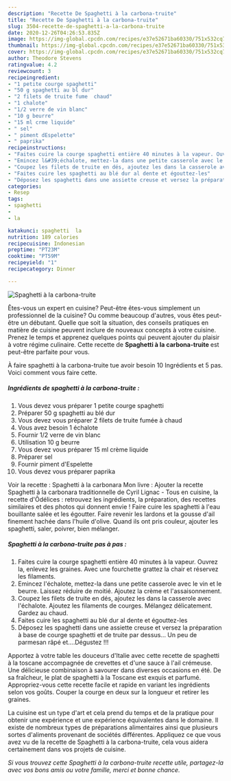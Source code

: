```yaml
---
description: "Recette De Spaghetti à la carbona-truite"
title: "Recette De Spaghetti à la carbona-truite"
slug: 3504-recette-de-spaghetti-a-la-carbona-truite
date: 2020-12-26T04:26:53.835Z
image: https://img-global.cpcdn.com/recipes/e37e52671ba60330/751x532cq70/spaghetti-a-la-carbona-truite-photo-principale-de-la-recette.jpg
thumbnail: https://img-global.cpcdn.com/recipes/e37e52671ba60330/751x532cq70/spaghetti-a-la-carbona-truite-photo-principale-de-la-recette.jpg
cover: https://img-global.cpcdn.com/recipes/e37e52671ba60330/751x532cq70/spaghetti-a-la-carbona-truite-photo-principale-de-la-recette.jpg
author: Theodore Stevens
ratingvalue: 4.2
reviewcount: 3
recipeingredient:
- "1 petite courge spaghetti"
- "50 g spaghetti au bl dur"
- "2 filets de truite fume  chaud"
- "1 chalote"
- "1/2 verre de vin blanc"
- "10 g beurre"
- "15 ml crme liquide"
- " sel"
- " piment dEspelette"
- " paprika"
recipeinstructions:
- "Faites cuire la courge spaghetti entière 40 minutes à la vapeur. Ouvrez la, enlevez les graines. Avec une fourchette grattez la chair et réservez les filaments."
- "Emincez l&#39;échalote, mettez-la dans une petite casserole avec le vin et le beurre. Laissez réduire de moitié. Ajoutez la crème et l&#39;assaisonnement."
- "Coupez les filets de truite en dés, ajoutez les dans la casserole avec l&#39;échalote. Ajoutez les filaments de courges. Mélangez délicatement. Gardez au chaud."
- "Faites cuire les spaghetti au blé dur al dente et égouttez-les"
- "Déposez les spaghetti dans une assiette creuse et versez la préparation à base de courge spaghetti et de truite par dessus... Un peu de parmesan râpé et....Dégustez !!!"
categories:
- Resep
tags:
- spaghetti
- 
- la

katakunci: spaghetti  la 
nutrition: 189 calories
recipecuisine: Indonesian
preptime: "PT23M"
cooktime: "PT59M"
recipeyield: "1"
recipecategory: Dinner

---
```



![Spaghetti à la carbona-truite](https://img-global.cpcdn.com/recipes/e37e52671ba60330/751x532cq70/spaghetti-a-la-carbona-truite-photo-principale-de-la-recette.jpg)

Êtes-vous un expert en cuisine? Peut-être êtes-vous simplement un professionnel de la cuisine? Ou comme beaucoup d'autres, vous êtes peut-être un débutant. Quelle que soit la situation, des conseils pratiques en matière de cuisine peuvent inclure de nouveaux concepts à votre cuisine. Prenez le temps et apprenez quelques points qui peuvent ajouter du plaisir à votre régime culinaire. Cette recette de <strong> Spaghetti à la carbona-truite </strong> est peut-être parfaite pour vous.

<!--inarticleads1-->

À faire spaghetti à la carbona-truite tue avoir besoin 10 Ingrédients et 5 pas. Voici comment vous faire cette.

##### Ingrédients de spaghetti à la carbona-truite :

1. Vous devez vous préparer 1 petite courge spaghetti
1. Préparer 50 g spaghetti au blé dur
1. Vous devez vous préparer 2 filets de truite fumée à chaud
1. Vous avez besoin 1 échalote
1. Fournir 1/2 verre de vin blanc
1. Utilisation 10 g beurre
1. Vous devez vous préparer 15 ml crème liquide
1. Préparer  sel
1. Fournir  piment d&#39;Espelette
1. Vous devez vous préparer  paprika


Voir la recette : Spaghetti à la carbonara Mon livre : Ajouter la recette Spaghetti à la carbonara traditionnelle de Cyril Lignac - Tous en cuisine, la recette d&#39;Ôdélices : retrouvez les ingrédients, la préparation, des recettes similaires et des photos qui donnent envie ! Faire cuire les spaghetti à l&#39;eau bouillante salée et les égoutter. Faire revenir les lardons et la gousse d&#39;ail finement hachée dans l&#39;huile d&#39;olive. Quand ils ont pris couleur, ajouter les spaghetti, saler, poivrer, bien mélanger. 

<!--inarticleads2-->

##### Spaghetti à la carbona-truite pas à pas :

1. Faites cuire la courge spaghetti entière 40 minutes à la vapeur. Ouvrez la, enlevez les graines. Avec une fourchette grattez la chair et réservez les filaments.
1. Emincez l&#39;échalote, mettez-la dans une petite casserole avec le vin et le beurre. Laissez réduire de moitié. Ajoutez la crème et l&#39;assaisonnement.
1. Coupez les filets de truite en dés, ajoutez les dans la casserole avec l&#39;échalote. Ajoutez les filaments de courges. Mélangez délicatement. Gardez au chaud.
1. Faites cuire les spaghetti au blé dur al dente et égouttez-les
1. Déposez les spaghetti dans une assiette creuse et versez la préparation à base de courge spaghetti et de truite par dessus... Un peu de parmesan râpé et....Dégustez !!!


Apportez à votre table les douceurs d&#39;Italie avec cette recette de spaghetti à la toscane accompagnée de crevettes et d&#39;une sauce à l&#39;ail crémeuse. Une délicieuse combinaison à savourer dans diverses occasions en été. De sa fraîcheur, le plat de spaghetti à la Toscane est exquis et parfumé. Appropriez-vous cette recette facile et rapide en variant les ingrédients selon vos goûts. Couper la courge en deux sur la longueur et retirer les graines. 

<!--inarticleads1-->

<p>
La cuisine est un type d'art et cela prend du temps et de la pratique pour obtenir une expérience et une expérience équivalentes dans le domaine. Il existe de nombreux types de préparations alimentaires ainsi que plusieurs sortes d'aliments provenant de sociétés différentes. Appliquez ce que vous avez vu de la recette de Spaghetti à la carbona-truite, cela vous aidera certainement dans vos projets de cuisine.
</p>

<p>
<i>Si vous trouvez cette Spaghetti à la carbona-truite recette utile, partagez-la avec vos bons amis ou votre famille, merci et bonne chance.</i>
</p>
